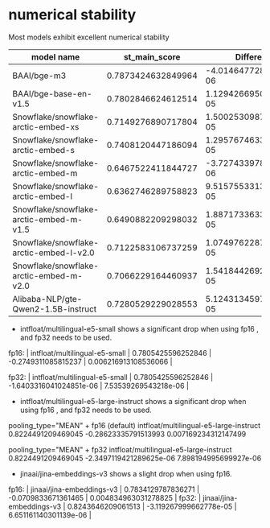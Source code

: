 # numerical stability


Most models exhibit excellent numerical stability

| model name                              | st_main_score      | Difference             | std                    |
|-----------------------------------------|--------------------|------------------------|------------------------| 
| BAAI/bge-m3                             | 0.7873424632849964 | -4.014647728589615e-06 | 1.266416587059263e-05  | 
| BAAI/bge-base-en-v1.5                   | 0.7802846624612514 | 1.1294266950234721e-05 | 6.865350381034025e-06  | 
| Snowflake/snowflake-arctic-embed-xs     | 0.7149276890717804 | 1.5002530987628937e-05 | 5.132361246049283e-06  | 
| Snowflake/snowflake-arctic-embed-s      | 0.7408120447186094 | 1.2957674633273797e-05 | 5.364178900440517e-06  | 
| Snowflake/snowflake-arctic-embed-m      | 0.6467522411844727 | -3.727433978584216e-06 | 8.904071772230203e-06  | 
| Snowflake/snowflake-arctic-embed-l      | 0.6362746289758823 | 9.515755331335196e-05  | 2.023830079795977e-05  | 
| Snowflake/snowflake-arctic-embed-m-v1.5 | 0.6490882209298032 | 1.8871733633019083e-05 | 6.591107037250243e-06  | 
| Snowflake/snowflake-arctic-embed-l-v2.0 | 0.7122583106737259 | 1.074976228776503e-05  | 1.3400689624215418e-05 | 
| Snowflake/snowflake-arctic-embed-m-v2.0 | 0.7066229164460937 | 1.5418442692483048e-05 | 9.792523972420118e-06  | 
| Alibaba-NLP/gte-Qwen2-1.5B-instruct     | 0.7280529229028553 | 5.124313459714536e-05  | 1.6385524234026275e-05 | 

- intfloat/multilingual-e5-small shows a significant drop when using fp16 , and fp32 needs to be used. 

fp16: 
| intfloat/multilingual-e5-small | 0.7805425596252846 | -0.2749311085815237 | 0.006216913108536066 | 

fp32:
| intfloat/multilingual-e5-small | 0.7805425596252846 | -1.6403316041024851e-06 | 7.53539269543218e-06 | 

-  intfloat/multilingual-e5-large-instruct shows a significant drop when using fp16 , and fp32 needs to be used.

pooling_type="MEAN" + fp16 (default)
intfloat/multilingual-e5-large-instruct 0.8224491209469045 -0.28623335791513993 0.007169234312147499

pooling_type="MEAN" + fp32
intfloat/multilingual-e5-large-instruct 0.8224491209469045 -2.3497119421289625e-06 7.898194995699927e-06

- jinaai/jina-embeddings-v3 shows a slight drop when using fp16.

fp16:
| jinaai/jina-embeddings-v3 | 0.7834129787836271 | -0.0709833671361465 | 0.004834963031278825 | 
fp32:
| jinaai/jina-embeddings-v3 | 0.8243646209061513 | -3.119267999662778e-05 | 6.651161140301139e-06 |